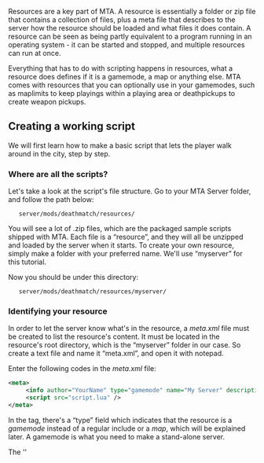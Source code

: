 Resources are a key part of MTA. A resource is essentially a folder or zip file that contains a collection of files, plus a meta file that describes to the server how the resource should be loaded and what files it does contain. A resource can be seen as being partly equivalent to a program running in an operating system - it can be started and stopped, and multiple resources can run at once.

Everything that has to do with scripting happens in resources, what a resource does defines if it is a gamemode, a map or anything else. MTA comes with resources that you can optionally use in your gamemodes, such as maplimits to keep playings within a playing area or deathpickups to create weapon pickups.

Creating a working script
-------------------------

We will first learn how to make a basic script that lets the player walk around in the city, step by step.

### Where are all the scripts?

Let's take a look at the script's file structure. Go to your MTA Server folder, and follow the path below:

`   server/mods/deathmatch/resources/`

You will see a lot of .zip files, which are the packaged sample scripts shipped with MTA. Each file is a “resource”, and they will all be unzipped and loaded by the server when it starts. To create your own resource, simply make a folder with your preferred name. We'll use “myserver” for this tutorial.

Now you should be under this directory:

`   server/mods/deathmatch/resources/myserver/`

### Identifying your resource

In order to let the server know what's in the resource, a *meta.xml* file must be created to list the resource's content. It must be located in the resource's root directory, which is the “myserver” folder in our case. So create a text file and name it “meta.xml”, and open it with notepad.

Enter the following codes in the *meta.xml* file:

``` xml
<meta>
     <info author="YourName" type="gamemode" name="My Server" description="My first MTA server" />
     <script src="script.lua" />
</meta>
```

In the *<info />* tag, there's a “type” field which indicates that the resource is a *gamemode* instead of a regular include or a *map*, which will be explained later. A gamemode is what you need to make a stand-alone server.

The ''

<script />
'' tag indicates the script files contained in the resource, which we will create next.

### Creating a simple script

Note that in the ''

<script />
'' tag above, the .lua file is not under another directory. Therefore we'll create the file in the same folder as meta.xml. Now you can copy and paste the following code into script.lua:

``` lua
local spawnX, spawnY, spawnZ = 1959.55, -1714.46, 10
function joinHandler()
    spawnPlayer(source, spawnX, spawnY, spawnZ)
    fadeCamera(source, true)
    setCameraTarget(source, source)
    outputChatBox("Welcome to My Server", source)
end
addEventHandler("onPlayerJoin", getRootElement(), joinHandler)
```

The script will spawn you at the coordinate (x, y, z) specified above, when you join the game. Note that the *fadeCamera* function must be used or the screen will be black. Also, in releases after DP2, you need to set the camera target (otherwise all the player will see is blue sky).

The **source** variable indicates who triggered the event. Since a player has joined when the code is triggered, you use this variable to look which has joined. So it'll spawn that player instead of everyone or a random person.

If we have a closer look on [addEventHandler](/docs/addeventhandler.md "wikilink"), you can see 3 things: 'onPlayerJoin', which indicates when it's triggered. getRootElement(), which shows by what/who it can be triggered. (getRootElement() is everything/everyone) And joinHandler, which indicates the function that has to be triggered after the event is triggered. Other details will be explained later in another example, now let's just run the server and try it out!

### Running the script

To get the server started, simply run the executable under the server/ directory. A list of server stats will be shown first; note the port number, which you'll need when joining the game. Then the server loads all the resources under the mods/deathmatch/resources/ directory, and then “ready to accept connections!”

Before you connect to the server, you must run the gamemode. Type “start myserver” and press Enter. The server will start the gamemode you just created, and will also show any errors and warnings from this point on. Now you can start the MTA client, and “Quick Connect” using the IP address of your server and the port number you saw earlier. If all goes well, after a few seconds your character will be walking on the streets of Los Santos.

Next we'll add a command to your script that players can use to spawn a vehicle beside their position. You may skip it and check out more advanced scripting with the [Map Manager](/docs/map_manager.md "wikilink"), which continues this tutorial. Another branch from this tutorial is [Introduction to Scripting GUI](/docs/introduction_to_scripting_gui.md "wikilink"), you may follow it to see how Graphical User Interface in MTA is drawn and scripted.

Creating a simple command
-------------------------

Let's go back to the content of the *script.lua* file. As mentioned above, we want to provide a command to create a vehicle beside your current position in the game. Firstly we need to create a function we want to call and a command handler that creates the command the player will be able to enter in the console.

``` lua
-- create the function the command handler calls, with the arguments: thePlayer, command, vehicleModel
function createVehicleForPlayer(thePlayer, command, vehicleModel)
   -- create a vehicle and stuff
end

-- create a command handler
addCommandHandler("createvehicle", createVehicleForPlayer)
```

*Note: Function names are clickable in code examples on the wiki and linked to the functions' documentation.*

#### About command handlers

The first argument of [addCommandHandler](/docs/addcommandhandler.md "wikilink") is the name of the command the player will be able to enter, the second argument is the function this will call, in this case *createVehicleForPlayer*.

If you have already experience in scripting, you will know that you call a function like this:

``` lua
functionName(argument1, argument2, argument3, ..)
```

``` lua
functionName(thePlayer, commandName, argument3, ..)
```

If we have a closer look on the lower example above, we can see argument1 is thePlayer and argument2 the commandName. thePlayer is simply the one who typed the command, so whatever you call it, the variable will contain the player who activated the command. commandName is simply the command they typed. So if they typed "/greet", this argument will contain “greet”. Argument 3 is something extra the player typed, you'll learn it a little bit further in the tutorial. Never forget that the first 2 arguments are standard arguments, but you can name them to anything you want.

We called the [addCommandHandler](/docs/addcommandhandler.md "wikilink") function this way already and since *createVehicleForPlayer* is a function too, it can be called that way as well. But we are using a command handler for that, which calls it in a similiar manner, internally.

For example: Someone types “createvehicle 468” ingame in the console to spawn a Sanchez, the command handler calls the createVehicleForPlayer function, as **if** we would have this line of code in the script:

``` lua
createVehicleForPlayer(thePlayer,"createvehicle","468") -- thePlayer is the player element of the player who entered the command
```

As we can see, it provides several parameters: the player who called the command, the command he entered and whatever text he had after that, in this case “468” as vehicle id for the Sanchez. The first two parameters are the same with all command handlers, which you can read on the [addEventHandler](/docs/addeventhandler.md "wikilink") page. For this fact, you always have to define at least those two parameters to use any after that (for example to process text that was entered after the command, like in our example the vehicle model id).

*Note: You have to add the command handler AFTER you defined the handler function, else it can't find it. The order of execution matters.*

#### Writing the function

In order to fill the function we created, we need to think about what we have to do:

-   Get the players position, so we know where to spawn the vehicle (we want it to appear right beside the player)
-   Calculate the position we want to spawn the vehicle at (we don't want it to appear in the player)
-   Spawn the vehicle
-   Check if it has been spawned successfully, or output a message

In order to achieve our goals, we have to use several functions. To find function we need to use, we should visit the [Server Functions List](/docs/scripting_functions.md "wikilink"). First we need a function to get the players position. Since players are Elements, we first jump to the **Element functions** where we find the [getElementPosition](/docs/getelementposition.md "wikilink") function. By clicking on the function name in the list, you get to the function description. There we can see the syntax, what it returns and usually an example. The syntax shows us what arguments we can or have to submit.

For [getElementPosition](/docs/getelementposition.md "wikilink"), the syntax is:

``` lua
float, float, float getElementPosition ( element theElement )
```

The three *float* in front of the function name are the return type. In this case it means the function returns three floating point numbers. (x, y and z) Within the parentheses, you can see what arguments you have to submit. In this case only the element whose position you want to get, which is the player in our example.

``` lua
function createVehicleForPlayer(thePlayer, command, vehicleModel)
    -- get the position and put it in the x,y,z variables
    -- (local means, the variables only exist in the current scope, in this case, the function)
    local x,y,z = getElementPosition(thePlayer)
end
```

Next we want to ensure that the vehicle won't spawn directly in the player, so we add a few units to the *x* variable, which will make it spawn east from the player.

``` lua
function createVehicleForPlayer(thePlayer, command, vehicleModel)
    local x,y,z = getElementPosition(thePlayer) -- get the position of the player
    x = x + 5 -- add 5 units to the x position
end
```

Now we need another function, one to spawn a vehicle. We once again search for it on the [Server Functions List](/docs/scripting_functions.md "wikilink"), this time - since we are talking about vehicles - in the **Vehicle functions** section, where we will choose [createVehicle](/docs/createvehicle.md "wikilink"). In this function's syntax, we only have one return type (which is more common), a vehicle element that points to the vehicle we just created. Also, we see that some arguments are enclosed within \[ \] which means that those are optional.

We already have all arguments we need for [createVehicle](/docs/createvehicle.md "wikilink") in our function: The position we just calculated in the *x,y,z* variables and the model id that we provided through the command (“createvehicle 468”) and can access in the function as *vehicleModel* variable.

``` lua
function createVehicleForPlayer(thePlayer, command, vehicleModel)
    local x,y,z = getElementPosition(thePlayer) -- get the position of the player
    x = x + 5 -- add 5 units to the x position
    -- create the vehicle and store the returned vehicle element in the ''createdVehicle'' variable
    local createdVehicle = createVehicle(tonumber(vehicleModel),x,y,z)
end
```

Of course this code can be improved in many ways, but at least we want to add a check whether the vehicle was created successfully or not. As we can read on the [createVehicle](/docs/createvehicle.md "wikilink") page under **Returns**, the function returns *false* when it was unable to create the vehicle. Thus, we check the value of the *createVehicle* variable.

Now we have our complete script:

``` lua
function createVehicleForPlayer(thePlayer, command, vehicleModel)
    local x,y,z = getElementPosition(thePlayer) -- get the position of the player
    x = x + 5 -- add 5 units to the x position
    local createdVehicle = createVehicle(tonumber(vehicleModel),x,y,z)
    -- check if the return value was ''false''
    if (createdVehicle == false) then
        -- if so, output a message to the chatbox, but only to this player.
        outputChatBox("Failed to create vehicle.",thePlayer)
    end
end
addCommandHandler("createvehicle", createVehicleForPlayer)
```

As you can see, we introduced another function with [outputChatBox](/docs/outputchatbox.md "wikilink"). By now, you should be able to explore the function's documentation page yourself. For more advanced scripting, please check out the [Map Manager](/docs/map_manager.md "wikilink").

What you need to know
---------------------

You already read some things about resources, command handlers and finding functions in the documentation in the first paragraph, but there is much more to learn. This section will give you a rather short overview over some of these things, while linking to related pages if possible.

### Clientside and Serverside scripts

You may have already noticed these or similiar terms (Server/Client) somewhere on this wiki, mostly in conjunction with functions. MTA not only supports scripts that run on the server and provide commands (like the one we wrote above) or other features, but also scripts that run on the MTA client the players use to connect to the server. The reason for this is, that some features MTA provides have to be clientside (like a GUI - Graphical User Interface), others should be because they work better and still others are better off to be serverside or just don't work clientside.

Most scripts you will make (gamemodes, maps) will probably be serverside, like the one we wrote in the first section. If you run into something that can't be solved serverside, you will probably have to make it clientside. For a clientside script for example, you would create a ordinary script file (for example called *client.lua*) and specify it in the meta.xml, like this:

``` xml
<script src="client.lua" type="client" />
```

The *type* attribute defaults to 'server', so you only need to specify it for clientside scripts. When you do this, the clientside script will be downloaded to the player's computer once he connects to the server. Read more about [Client side scripts](/docs/client_side_scripts.md "wikilink").

### More complex resources

The previous section showed briefly how to add clientside scripts to the resource, but there is also much more possible. As mentioned at the very top of this page, resources can be pretty much everything. Their purpose is defined by what they do. Let's have some theoretical resources, by looking at the files it contains, the *meta.xml* and what they might do:

#### First example - A utility script

``` xml
/admin_commands
    /meta.xml
    /commands.lua
    /client.lua
```

``` xml
<meta>
    <info author="Someguy" description="admin commands" />
    <script src="commands.lua" />
    <script src="client.lua" type="client" />
</meta>
```

-   The *commands.lua* provides some admin commands, like banning a player, muting or something else that can be used to admin the server
-   The *client.lua* provides a GUI to be able to perform the mentioned actions easily

This example might be running all the time (maybe even auto-started when the server starts) as it's useful during the whole gaming experience and also wont interfere with the gameplay, unless an admin decides to take some action of course.

#### Second example - A gamemode

``` xml
/counterstrike
    /meta.xml
    /counterstrike.lua
    /buymenu.lua
```

``` xml
<meta>
    <info author="Someguy" description="Counterstrike remake" type="gamemode" />
    <script src="counterstrike.lua" />
    <script src="buymenu.lua" type="client" />
</meta>
```

-   The *counterstrike.lua* contains similiar to the following features:
    -   Let players choose their team and spawn them
    -   Provide them with weapons, targets and instructions (maybe read from a Map, see below)
    -   Define the game's rules, e.g. when does the round end, what happens when a player dies
    -   .. and maybe some more
-   The *buymenu.lua* is a clientside script and creates a menu to buy weapons

This example can be called a gamemode, since it not only intereferes with the gameplay, but actually defines the rules of it. The *type* attribute indicates that this example works with the [Map manager](/docs/map_manager.md "wikilink"), yet another resource that was written by the QA Team to manage gamemodes and map loading. It is highly recommended that you base your gamemodes on the techniques it provides.

This also means that the gamemode probably won't run without a map. Gamemodes should always be as generic as possible. An example for a map is stated in the next example.

#### Third example - A Map

``` xml
/cs-airport
    /meta.xml
    /airport.map
    /airport.lua
```

``` xml
<meta>
    <info author="Someguy" description="Counterstrike airport map" type="map" gamemodes="counterstrike" />
    <map src="airport.map" />
    <script src="airport.lua" />
</meta>
```

-   The *airport.map* in a XML file that provides information about the map to the gamemode, these may include:
    -   Where the players should spawn, with what weapons, what teams there are
    -   What the targets are
    -   Weather, World Time, Timelimit
    -   Provide vehicles
-   The *airport.lua* might contain map-specific features, that may include:
    -   Opening some door/make something explode when something specific happens
    -   Create or move some custom objects, or manipulate objects that are created through the .map file
    -   .. anything else map-specific you can think of

As you can see, the *type* attribute changed to 'map', telling the [Map manager](/docs/map_manager.md "wikilink") that this resource is a map, while the *gamemodes* attribute tells it for which gamemodes this map is valid, in this case the gamemode from the above example. What may come as a surprise is that there is also a script in the Map resource. Of course this is not necessarily needed in a map, but opens a wide range of possibilities for map makers to create their own world within the rules of the gamemode they create it for.

The *airport.map* file might look similiar to this:

``` xml
<map mode="deathmatch" version="1.0">
    <terrorists>
        <spawnpoint posX="2332.23" posY="-12232.33" posZ="4.42223" skins="23-40" />
    </terrorists>
    <counterterrorists>
        <spawnpoint posX="2334.23443" posY="-12300.233" posZ="10.2344" skins="40-50" />
    </counterterrorists>

    <bomb posX="23342.23" posY="" posZ="" />
    
    <vehicle posX="" posY="" posZ="" model="602" /> 
    <vehicle posX="" posY="" posZ="" model="603" /> 
</map>
```

When a gamemode is started with a map, the map resources is automatically started by the mapmanager and the information it contains can be read by the gamemode resource. When the map changes, the current map resource is stopped and the next map resource is started. For a more in-depth explanation and examples of how map resources are utilized in the main script, please visit the [Writing Gamemodes](/docs/writing_gamemodes.md "wikilink") page.

### Events

[Events](/docs/event.md "wikilink") are the way MTA tells scripts about things that happen. For example when a player dies, the [onPlayerWasted](/docs/onplayerwasted.md "wikilink") event is triggered. In order to perform any actions when a player dies, you have to prepare yourself similiar to adding a command handler, as shown in [the first chapter](/docs/#writing_the_script.md "wikilink").

This example will output a message with the name of the player who died:

``` lua
function playerDied(totalAmmo, killer, killerWeapon, bodypart)
    outputChatBox(getPlayerName(source).." died!")
end
addEventHandler("onPlayerWasted",getRootElement(),playerDied)
```

Instead of showing what arguments are needed, the documentation page for Events shows what parameters are passed to the handler function, similiar to the way a [command handler](/docs/#about_command_handlers.md "wikilink") does, just that it is different from event to event. Another important point is the *source* variable, that exists in handler functions. It doesn't have to be added to the parameter list of the function, but it still exists. It has a different value from event to event, for player events (as in the example above) it is the player element. As another example, you can take a look at the basic spawning player script in the first section to get an idea how *source* is used.

Where to go from here
---------------------

You should now be familiar with the most basic aspects of MTA scripting and also a bit with the documentation. The [Main Page](/docs/main_page.md "wikilink") provides you with links to more information, Tutorials and References that allow a deeper look into the topics you desire to learn about. **See also:**

-   [OOP Scripting Introduction](/docs/oop_introduction.md "wikilink")
-   [Advanced Topics](/docs/advanced_topics.md "wikilink")
-   [Script security](/docs/script_security.md "wikilink")
-   [Scripting Introduction Urdu](/docs/scripting_introduction_urdu.md "wikilink")

[es:Introducción a la Programación](/docs/es:introducción_a_la_programación.md "wikilink") [it:Introduzione allo scripting](/docs/it:introduzione_allo_scripting.md "wikilink") [nl:Scripting\_introductie](/docs/nl:scripting_introductie.md "wikilink") [pt-br:Introdução ao Scripting](/docs/pt-br:introdução_ao_scripting.md "wikilink") [ru:Scripting Introduction](/docs/ru:scripting_introduction.md "wikilink") [ar:مقدمه\_في\_البرمجه](/docs/ar:مقدمه_في_البرمجه.md "wikilink") [zh-cn:脚本编写介绍](/docs/zh-cn:脚本编写介绍.md "wikilink") [Category:Tutorials](/docs/category:tutorials.md "wikilink")

